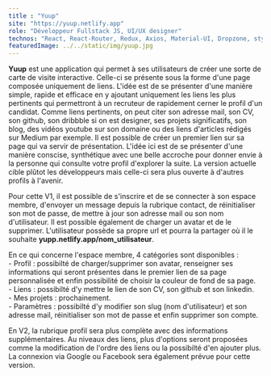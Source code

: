 ```yaml
---
title : "Yuup"
site: "https://yuup.netlify.app"
role: "Développeur Fullstack JS, UI/UX designer"
technos: "React, React-Router, Redux, Axios, Material-UI, Dropzone, styled-components, Express, Nodemailer, Cloudinary, MySQL, Amazon RDS, Netlify, Heroku"
featuredImage: ../../static/img/yuup.jpg 
---
```


**Yuup** est une application qui permet à ses utilisateurs de créer une sorte de carte de visite interactive. Celle-ci se présente sous la forme d'une page composée uniquement de liens. L'idée est de se présenter d'une manière simple, rapide et efficace en y ajoutant uniquement les liens les plus pertinents qui permettront à un recruteur de rapidement cerner le profil d'un candidat. Comme liens pertinents, on peut citer son adresse mail, son CV, son github, son dribbble si on est designer, ses projets significatifs, son blog, des vidéos youtube sur son domaine ou des liens d'articles rédigés sur Medium par exemple. Il est possible de créer un premier lien sur sa page qui va servir de présentation. L'idée ici est de se présenter d'une manière conscise, synthétique avec une belle accroche pour donner envie à la personne qui consulte votre profil d'explorer la suite. La version actuelle cible plûtot les développeurs mais celle-ci sera plus ouverte à d'autres profils à l'avenir.

Pour cette V1, il est possible de s'inscrire et de se connecter à son espace membre, d'envoyer un message depuis la rubrique contact, de réinitialiser son mot de passe, de mettre à jour son adresse mail ou son nom d'utilisateur. Il est possible également de charger un avatar et de le supprimer. L'utilisateur possède sa propre url et pourra la partager où il le souhaite **yupp.netlify.app/nom_utilisateur**.

En ce qui concerne l'espace membre, 4 catégories sont disponibles :
<br>- Profil : possibilté de charger/supprimer son avatar, renseigner ses informations qui seront présentes dans le premier lien de sa page personnalisée et enfin possibilité de choisir la couleur de fond de sa page.
<br>- Liens : possibilté d'y mettre le lien de son CV, son github et son linkedin.
<br>- Mes projets : prochainement.
<br>- Paramètres : possibilté d'y modifier son slug (nom d'utilisateur) et son adresse mail, réinitialiser son mot de passe et enfin supprimer son compte.

En V2, la rubrique profil sera plus complète avec des informations supplémentaires. Au niveaux des liens, plus d'options seront proposées comme la modification de l'ordre des liens ou la possibilté d'en ajouter plus. La connexion via Google ou Facebook sera également prévue pour cette version.
